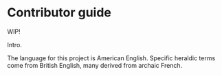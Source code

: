 # Contributor guide

WIP!

Intro.

The language for this project is American English. Specific heraldic terms come from British English, many derived from archaic French.

